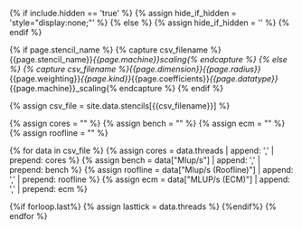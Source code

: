 {% if include.hidden == 'true' %}
	{% assign hide_if_hidden = 'style="display:none;"' %}
{% else %}
	{% assign hide_if_hidden = '' %}
{% endif %}
<div  markdown="1" class="scaling" {{hide_if_hidden}} >

{% if page.stencil_name %}
  {% capture csv_filename %}{{page.stencil_name}}_{{page.machine}}_scaling{% endcapture %}
{% else %}
  {% capture csv_filename %}{{page.dimension}}_{{page.radius}}_{{page.weighting}}_{{page.kind}}_{{page.coefficients}}_{{page.datatype}}_{{page.machine}}_scaling{% endcapture %}
{% endif %}

{% assign csv_file = site.data.stencils[{{csv_filename}}] %}

<div id="scaling"></div>

{% assign cores = "" %}
{% assign bench = "" %}
{% assign ecm = "" %}
{% assign roofline = "" %}

{% for data in csv_file %}
  {% assign cores = data.threads | append: ',' | prepend: cores %}
  {% assign bench = data["Mlup/s"] | append: ',' | prepend: bench %}
  {% assign roofline = data["Mlup/s (Roofline)"] | append: ',' | prepend: roofline %}
  {% assign ecm = data["MLUP/s (ECM)"] | append: ',' | prepend: ecm %}

  {%if forloop.last%}
    {% assign lasttick = data.threads %}
  {%endif%}
{% endfor %}

<script>
var trace_benchmark = {
  type: "scatter",
  mode: "markers",
  marker: { symbol: "cross-thin-open" },
  x: [{{cores}}],
  y: [{{bench}}],
  line: {color: 'black'},
  name: "Benchmark"
};
var trace_ecm = {
  type: "scatter",
  mode: "lines",
  x: [{{cores}}],
  y: [{{ecm}}],
  line: {color: '#ff7f0e'},
  name: "ECM LC Prediction"
};
var trace_roofline = {
  type: "scatter",
  mode: "lines",
  x: [{{cores}}],
  y: [{{roofline}}],
  line: {color: '#1f77b4'},
  name: "Roofline LC Prediction"
};

var data = [trace_benchmark,trace_ecm,trace_roofline];

var layout = {
	xaxis: {title: 'Number of Threads',
          range: [0.5,{{lasttick}}.5],
          nticks: {{lasttick}}},
	yaxis: {title: 'Performance [MLUP/s]',
          rangemode: "tozero"},
  margin: { l: 50, r: 35, t: 10, b: 40},
  legend: { orientation: "h",
            y:1.1 },
  width: 600,
  height: 450,
};

var config = {locale: 'en'};
Plotly.newPlot('scaling', data, layout, config);
</script>
</div>
